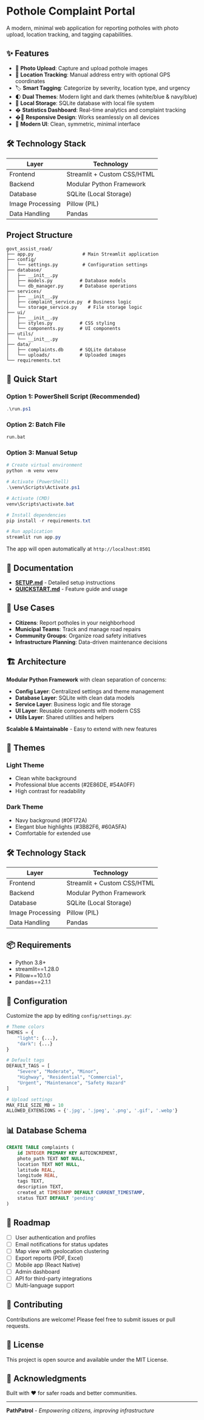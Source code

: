 # Pothole Complaint Portal

A modern, minimal web application for reporting potholes with photo upload, location tracking, and tagging capabilities.

## ✨ Features

- 📸 **Photo Upload**: Capture and upload pothole images
- 📍 **Location Tracking**: Manual address entry with optional GPS coordinates
- 🏷️ **Smart Tagging**: Categorize by severity, location type, and urgency
- 🌓 **Dual Themes**: Modern light and dark themes (white/blue & navy/blue)
- 💾 **Local Storage**: SQLite database with local file system
- � **Statistics Dashboard**: Real-time analytics and complaint tracking
- �📱 **Responsive Design**: Works seamlessly on all devices
- 🎨 **Modern UI**: Clean, symmetric, minimal interface

## 🛠️ Technology Stack

| Layer | Technology |
|-------|------------|
| Frontend | Streamlit + Custom CSS/HTML |
| Backend | Modular Python Framework |
| Database | SQLite (Local Storage) |
| Image Processing | Pillow (PIL) |
| Data Handling | Pandas |

## Project Structure

```
govt_assist_road/
├── app.py                  # Main Streamlit application
├── config/
│   └── settings.py         # Configuration settings
├── database/
│   ├── __init__.py
│   ├── models.py          # Database models
│   └── db_manager.py      # Database operations
├── services/
│   ├── __init__.py
│   ├── complaint_service.py  # Business logic
│   └── storage_service.py    # File storage logic
├── ui/
│   ├── __init__.py
│   ├── styles.py          # CSS styling
│   └── components.py      # UI components
├── utils/
│   └── __init__.py
├── data/
│   ├── complaints.db      # SQLite database
│   └── uploads/           # Uploaded images
└── requirements.txt
```

## 🚀 Quick Start

### Option 1: PowerShell Script (Recommended)
```powershell
.\run.ps1
```

### Option 2: Batch File
```cmd
run.bat
```

### Option 3: Manual Setup
```powershell
# Create virtual environment
python -m venv venv

# Activate (PowerShell)
.\venv\Scripts\Activate.ps1

# Activate (CMD)
venv\Scripts\activate.bat

# Install dependencies
pip install -r requirements.txt

# Run application
streamlit run app.py
```

The app will open automatically at `http://localhost:8501`

## 📖 Documentation

- **[SETUP.md](SETUP.md)** - Detailed setup instructions
- **[QUICKSTART.md](QUICKSTART.md)** - Feature guide and usage

## 🎯 Use Cases

- **Citizens**: Report potholes in your neighborhood
- **Municipal Teams**: Track and manage road repairs
- **Community Groups**: Organize road safety initiatives
- **Infrastructure Planning**: Data-driven maintenance decisions

## 🏗️ Architecture

**Modular Python Framework** with clean separation of concerns:

- **Config Layer**: Centralized settings and theme management
- **Database Layer**: SQLite with clean data models
- **Service Layer**: Business logic and file storage
- **UI Layer**: Reusable components with modern CSS
- **Utils Layer**: Shared utilities and helpers

**Scalable & Maintainable** - Easy to extend with new features

## 🎨 Themes

### Light Theme
- Clean white background
- Professional blue accents (#2E86DE, #54A0FF)
- High contrast for readability

### Dark Theme
- Navy background (#0F172A)
- Elegant blue highlights (#3B82F6, #60A5FA)
- Comfortable for extended use

## 🛠️ Technology Stack

| Layer | Technology |
|-------|------------|
| Frontend | Streamlit + Custom CSS/HTML |
| Backend | Modular Python Framework |
| Database | SQLite (Local Storage) |
| Image Processing | Pillow (PIL) |
| Data Handling | Pandas |

## 📦 Requirements

- Python 3.8+
- streamlit==1.28.0
- Pillow==10.1.0
- pandas==2.1.1

## 🔧 Configuration

Customize the app by editing `config/settings.py`:

```python
# Theme colors
THEMES = {
    "light": {...},
    "dark": {...}
}

# Default tags
DEFAULT_TAGS = [
    "Severe", "Moderate", "Minor",
    "Highway", "Residential", "Commercial",
    "Urgent", "Maintenance", "Safety Hazard"
]

# Upload settings
MAX_FILE_SIZE_MB = 10
ALLOWED_EXTENSIONS = {'.jpg', '.jpeg', '.png', '.gif', '.webp'}
```

## 📊 Database Schema

```sql
CREATE TABLE complaints (
    id INTEGER PRIMARY KEY AUTOINCREMENT,
    photo_path TEXT NOT NULL,
    location TEXT NOT NULL,
    latitude REAL,
    longitude REAL,
    tags TEXT,
    description TEXT,
    created_at TIMESTAMP DEFAULT CURRENT_TIMESTAMP,
    status TEXT DEFAULT 'pending'
)
```

## 🚀 Roadmap

- [ ] User authentication and profiles
- [ ] Email notifications for status updates
- [ ] Map view with geolocation clustering
- [ ] Export reports (PDF, Excel)
- [ ] Mobile app (React Native)
- [ ] Admin dashboard
- [ ] API for third-party integrations
- [ ] Multi-language support

## 🤝 Contributing

Contributions are welcome! Please feel free to submit issues or pull requests.

## 📄 License

This project is open source and available under the MIT License.

## 🙏 Acknowledgments

Built with ❤️ for safer roads and better communities.

---

**PathPatrol** - *Empowering citizens, improving infrastructure*
